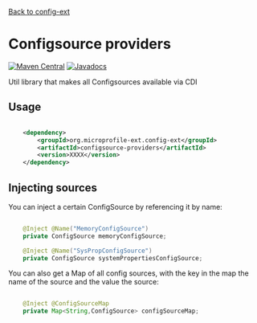 [Back to config-ext](https://github.com/microprofile-extensions/config-ext/blob/master/README.md)

# Configsource providers

[![Maven Central](https://maven-badges.herokuapp.com/maven-central/org.microprofile-ext.config-ext/configsource-providers/badge.svg)](https://maven-badges.herokuapp.com/maven-central/org.microprofile-ext.config-ext/configsource-providers)
[![Javadocs](https://www.javadoc.io/badge/org.microprofile-ext.config-ext/configsource-providers.svg)](https://www.javadoc.io/doc/org.microprofile-ext.config-ext/configsource-providers)

Util library that makes all Configsources available via CDI

## Usage

```xml

    <dependency>
        <groupId>org.microprofile-ext.config-ext</groupId>
        <artifactId>configsource-providers</artifactId>
        <version>XXXX</version>
    </dependency>

```

## Injecting sources

You can inject a certain ConfigSource by referencing it by name:

```java

    @Inject @Name("MemoryConfigSource")
    private ConfigSource memoryConfigSource;

    @Inject @Name("SysPropConfigSource")
    private ConfigSource systemPropertiesConfigSource;

```

You can also get a Map of all config sources, with the key in the map the name of the source and the value the source:

```java

    @Inject @ConfigSourceMap
    private Map<String,ConfigSource> configSourceMap;

```
